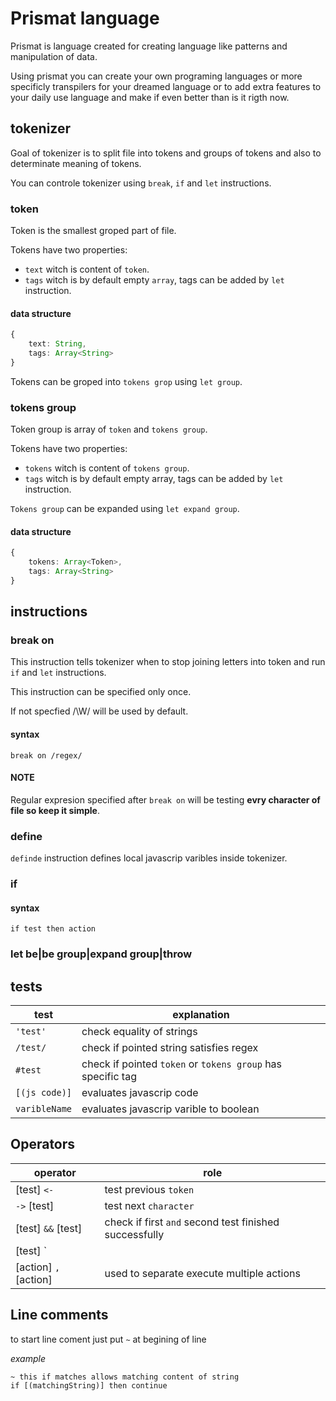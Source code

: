 # Prismat language
Prismat is language created for creating language like patterns and manipulation of data.

Using prismat you can create your own programing languages or more specificly transpilers for your dreamed language or to add extra features to your daily use language and make if even better than is it rigth now.

## tokenizer
Goal of tokenizer is to split file into tokens and groups of tokens and also to determinate meaning of tokens.

You can controle tokenizer using `break`, `if` and `let` instructions.

### token
Token is the smallest groped part of file.

Tokens have two properties:
- `text` witch is content of `token`.
- `tags` witch is by default empty `array`, tags can be added by `let` instruction.

#### data structure
```typescript
{
    text: String,
    tags: Array<String>
}
```
Tokens can be groped into `tokens grop` using `let group`.

### tokens group
Token group is array of `token` and `tokens group`.

Tokens have two properties:
- `tokens` witch is content of `tokens group`.
- `tags` witch is by default empty array, tags can be added by `let` instruction.

`Tokens group` can be expanded using `let expand group`.

#### data structure
```typescript
{
    tokens: Array<Token>,
    tags: Array<String>
}
```

## instructions

### break on
This instruction tells tokenizer when to stop joining letters into token and run `if` and `let` instructions.

This instruction can be specified only once.

If not specfied /\W/ will be used by default.
#### syntax
```
break on /regex/
```

#### NOTE
Regular expresion specified after `break on` will be testing **evry character of file so keep it simple**.

### define
`definde` instruction defines local javascrip varibles inside tokenizer.

### if

#### syntax
```
if test then action
```

### let be|be group|expand group|throw


## tests

| test     | explanation |
| -------- | ----------- |
| `'test'` | check equality of strings |
| `/test/` | check if pointed string satisfies regex |
| `#test`  | check if pointed `token` or `tokens group` has specific tag |
| `[(js code)]`  | evaluates javascrip code |
| `varibleName`  | evaluates javascrip varible to boolean |

## Operators

| operator            | role                |
| ------------------- | ------------------- |
| [test] `<-`         | test previous `token` |
| `->` [test]         | test next `character` |
| [test] `&&` [test]  | check if first `and` second test finished successfully |
| [test] `||` [test]  | check if first `or` second test finished successfully |
| [action] `,` [action] | used to separate execute multiple actions  |

## Line comments

to start line coment just put `~` at begining of line

*example*
```
~ this if matches allows matching content of string
if [(matchingString)] then continue
```